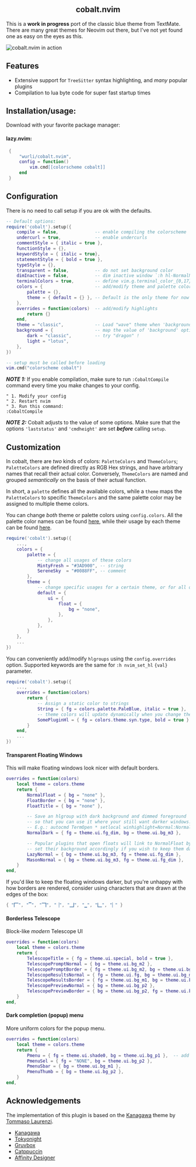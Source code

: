 <p align="center">
  <h2 align="center">cobalt.nvim</h2>
</p>

This is a **work in progress** port of the classic blue theme from TextMate.
There are many great themes for Neovim out there, but I've not yet found
one as easy on the eyes as this.

![cobalt.nvim in action](https://github.com/user-attachments/assets/3422936f-1849-47c5-8136-16f76546f3c0)

## Features

- Extensive support for `TreeSitter` syntax highlighting, and _many_ popular plugins
- Compilation to lua byte code for super fast startup times

## Installation/usage:

Download with your favorite package manager:

#### lazy.nvim:
```lua
 {
     "wurli/cobalt.nvim",
     config = function()
         vim.cmd[[colorscheme cobalt]]
     end
 }
```

## Configuration

There is no need to call setup if you are ok with the defaults.

```lua
-- Default options:
require('cobalt').setup({
    compile = false,              -- enable compiling the colorscheme
    undercurl = true,             -- enable undercurls
    commentStyle = { italic = true },
    functionStyle = {},
    keywordStyle = { italic = true},
    statementStyle = { bold = true },
    typeStyle = {},
    transparent = false,          -- do not set background color
    dimInactive = false,          -- dim inactive window `:h hl-NormalNC`
    terminalColors = true,        -- define vim.g.terminal_color_{0,17}
    colors = {                    -- add/modify theme and palette colors
        palette = {},
        theme = { default = {} }, -- Default is the only theme for now
    },
    overrides = function(colors)  -- add/modify highlights
        return {}
    end,
    theme = "classic",            -- Load "wave" theme when 'background' option is not set
    background = {                -- map the value of 'background' option to a theme
        dark = "classic",         -- try "dragon" !
        light = "lotus",
    },
})

-- setup must be called before loading
vim.cmd("colorscheme cobalt")
```

**_NOTE 1:_** If you enable compilation, make sure to run `:CobaltCompile` command every time you make changes to your config.

```vim
" 1. Modify your config
" 2. Restart nvim
" 3. Run this command:
:CobaltCompile
```

**_NOTE 2:_** Cobalt adjusts to the value of some options. Make sure that the options `'laststatus'` and `'cmdheight'` are set **_before_** calling `setup`.

## Customization

 In cobalt, there are _two_ kinds of colors: `PaletteColors` and `ThemeColors`;
 `PaletteColors` are defined directly as RGB Hex strings, and have arbitrary names
 that recall their actual color. Conversely, `ThemeColors` are named and grouped _semantically_
 on the basis of their actual function.

 In short, a `palette` defines all the available colors, while a `theme` maps the `PaletteColors`
 to specific `ThemeColors` and the same palette color may be assigned to multiple theme colors.

 You can change _both_ theme or palette colors using `config.colors`.
 All the palette color names can be found [here](lua/cobalt/colors.lua),
 while their usage by each theme can be found [here](lua/cobalt/themes.lua).

 ```lua
 require('cobalt').setup({
     ...,
     colors = {
         palette = {
             -- change all usages of these colors
             MintyFresh = "#3AD900", -- string
             SereneSky  = "#0088FF", -- comment
         },
         theme = {
             -- change specific usages for a certain theme, or for all of them
             default = {
                 ui = {
                     float = {
                         bg = "none",
                     },
                 },
             },
         }
     },
     ...
 })
 ```

You can conveniently add/modify `hlgroups` using the `config.overrides` option.
Supported keywords are the same for `:h nvim_set_hl` `{val}` parameter.

```lua
require('cobalt').setup({
    ...,
    overrides = function(colors)
        return {
            -- Assign a static color to strings
            String = { fg = colors.palette.PaleBlue, italic = true },
            -- theme colors will update dynamically when you change theme!
            SomePluginHl = { fg = colors.theme.syn.type, bold = true },
        }
    end,
    ...
})
```


#### Transparent Floating Windows

This will make floating windows look nicer with default borders.

```lua
overrides = function(colors)
    local theme = colors.theme
    return {
        NormalFloat = { bg = "none" },
        FloatBorder = { bg = "none" },
        FloatTitle = { bg = "none" },

        -- Save an hlgroup with dark background and dimmed foreground
        -- so that you can use it where your still want darker windows.
        -- E.g.: autocmd TermOpen * setlocal winhighlight=Normal:NormalDark
        NormalDark = { fg = theme.ui.fg_dim, bg = theme.ui.bg_m3 },

        -- Popular plugins that open floats will link to NormalFloat by default;
        -- set their background accordingly if you wish to keep them dark and borderless
        LazyNormal = { bg = theme.ui.bg_m3, fg = theme.ui.fg_dim },
        MasonNormal = { bg = theme.ui.bg_m3, fg = theme.ui.fg_dim },
    }
end,
```

If you'd like to keep the floating windows darker, but you're unhappy with how
borders are rendered, consider using characters that are drawn at the edges of
the box:

```lua
{ "🭽", "▔", "🭾", "▕", "🭿", "▁", "🭼", "▏" }
```

#### Borderless Telescope

Block-like _modern_ Telescope UI

```lua
overrides = function(colors)
    local theme = colors.theme
    return {
        TelescopeTitle = { fg = theme.ui.special, bold = true },
        TelescopePromptNormal = { bg = theme.ui.bg_m2 },
        TelescopePromptBorder = { fg = theme.ui.bg_m2, bg = theme.ui.bg_m2 },
        TelescopeResultsNormal = { fg = theme.ui.fg, bg = theme.ui.bg_m1 },
        TelescopeResultsBorder = { fg = theme.ui.bg_m1, bg = theme.ui.bg_m1 },
        TelescopePreviewNormal = { bg = theme.ui.bg_p2 },
        TelescopePreviewBorder = { bg = theme.ui.bg_p2, fg = theme.ui.bg_p2 },
    }
end,
```

#### Dark completion (popup) menu

More uniform colors for the popup menu.

```lua
overrides = function(colors)
    local theme = colors.theme
    return {
        Pmenu = { fg = theme.ui.shade0, bg = theme.ui.bg_p1 },  -- add `blend = vim.o.pumblend` to enable transparency
        PmenuSel = { fg = "NONE", bg = theme.ui.bg_p2 },
        PmenuSbar = { bg = theme.ui.bg_m1 },
        PmenuThumb = { bg = theme.ui.bg_p2 },
    }
end,
```

## Acknowledgements

The implementation of this plugin is based on the [Kanagawa](https://github.com/rebelot/kanagawa.nvim)
theme by [Tommaso Laurenzi](https://github.com/rebelot).

- [Kanagawa](https://github.com/rebelot/kanagawa.nvim)
- [Tokyonight](https://github.com/folke/tokyonight.nvim)
- [Gruvbox](https://github.com/morhetz/gruvbox)
- [Catppuccin](https://github.com/catppuccin/nvim)
- [Affinity Designer](https://affinity.serif.com/designer/)

